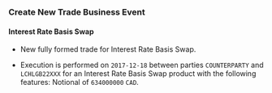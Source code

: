 ### Create New Trade Business Event

#### Interest Rate Basis Swap
- New fully formed trade for Interest Rate Basis Swap.

- Execution is performed on `2017-12-18` between parties
  `COUNTERPARTY` and `LCHLGB22XXX` for an
  Interest Rate Basis Swap product with the following
  features: Notional of `634000000` `CAD`.
